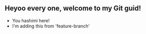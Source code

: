 ## Heyoo every one, welcome to my  Git guid!
- You hashimi here!
- I'm adding this from 'feature-branch'